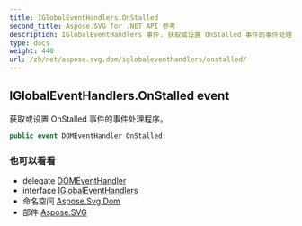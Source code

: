 ```yaml
---
title: IGlobalEventHandlers.OnStalled
second_title: Aspose.SVG for .NET API 参考
description: IGlobalEventHandlers 事件. 获取或设置 OnStalled 事件的事件处理程序
type: docs
weight: 440
url: /zh/net/aspose.svg.dom/iglobaleventhandlers/onstalled/
---
```

## IGlobalEventHandlers.OnStalled event

获取或设置 OnStalled 事件的事件处理程序。

```csharp
public event DOMEventHandler OnStalled;
```

### 也可以看看

* delegate [DOMEventHandler](../../../aspose.svg.dom.events/domeventhandler/)
* interface [IGlobalEventHandlers](../)
* 命名空间 [Aspose.Svg.Dom](../../iglobaleventhandlers/)
* 部件 [Aspose.SVG](../../../)


